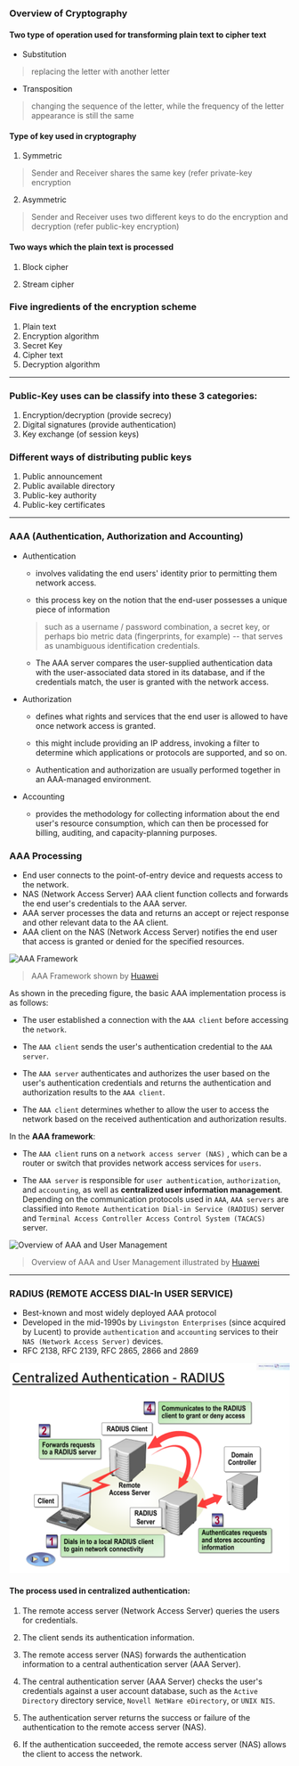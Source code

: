 ### Overview of Cryptography

#### Two type of operation used for transforming plain text to cipher text

+ Substitution 

> replacing the letter with another letter

+ Transposition 

 > changing the sequence of the letter, while the frequency of the letter appearance is still the same
 
#### Type of key used in cryptography

1. Symmetric

> Sender and Receiver shares the same key (refer private-key encryption

2. Asymmetric 

> Sender and Receiver uses two different keys to do the encryption and decryption (refer public-key encryption)

#### Two ways which the plain text is processed

1. Block cipher

2. Stream cipher

### Five ingredients of the encryption scheme

1. Plain text
2. Encryption algorithm
3. Secret Key
4. Cipher text
5. Decryption algorithm

---

### Public-Key uses can be classify into these 3 categories:

1. Encryption/decryption (provide secrecy)
2. Digital signatures (provide authentication)
3. Key exchange (of session keys)

### Different ways of distributing public keys

1. Public announcement
2. Public available directory
3. Public-key authority
4. Public-key certificates

---

### AAA (Authentication, Authorization and Accounting)

+ Authentication

	+ involves validating the end users' identity prior to permitting them network access.

	+ this process key on the notion that the end-user possesses a unique piece of information

	> such as a username / password combination, a secret key, or perhaps bio metric data (fingerprints, for example) -- that serves as unambiguous identification credentials.

	+ The AAA server compares the user-supplied authentication data with the user-associated data stored in its database, and if the credentials match, the user is granted with the network access.

+ Authorization

	+ defines what rights and services that the end user is allowed to have once network access is granted.

	+ this might include providing an IP address, invoking a filter to determine which applications or protocols are supported, and so on.

	+ Authentication and authorization are usually performed together in an AAA-managed environment.

+ Accounting

	+ provides the methodology for collecting information about the end user's resource consumption, which can then be processed for billing, auditing, and capacity-planning purposes.

### AAA Processing

- End user connects to the point-of-entry device and requests access to the network.
- NAS (Network Access Server) AAA client function collects and forwards the end user's credentials to the AAA server.
- AAA server processes the data and returns an accept or reject response and other relevant data to the AA client.
- AAA client on the NAS (Network Access Server) notifies the end user that access is granted or denied for the specified resources.

![AAA Framework](https://download.huawei.com/mdl/image/download?uuid=73578bb25fee4af69890b3c4d9af2b89)

> AAA Framework shown by [Huawei](https://info.support.huawei.com/info-finder/encyclopedia/en/AAA.html)

As shown in the preceding figure, the basic AAA implementation process is as follows:

-  The user established a connection with the `AAA client` before accessing the `network`.

- The `AAA client` sends the user's authentication credential to the `AAA server`.

- The `AAA server` authenticates and authorizes the user based on the user's authentication credentials and returns the authentication and authorization results to the `AAA client`.

- The `AAA client` determines whether to allow the user to access the network based on the received authentication and authorization results.

In the **AAA framework**:

- The `AAA client` runs on a `network access server (NAS)` , which can be a router or switch that provides network access services for `users`.

- The `AAA server` is responsible for `user authentication`, `authorization`, and `accounting`, as well as **centralized user information management**. Depending on the communication protocols used in `AAA`, `AAA servers` are classified into `Remote Authentication Dial-in Service (RADIUS)` server and `Terminal Access Controller Access Control System (TACACS)` server.


![Overview of AAA and User Management](https://download.huawei.com/mdl/image/download?uuid=672a9a06fb9c419eb02f1ce483be90fb)

> Overview of AAA and User Management illustrated by [Huawei](https://info.support.huawei.com/info-finder/encyclopedia/en/AAA.html)

---

### RADIUS (REMOTE ACCESS DIAL-In USER SERVICE)

- Best-known and most widely deployed AAA protocol
- Developed in the mid-1990s by `Livingston Enterprises` (since acquired by Lucent) to provide `authentication` and `accounting` services to their `NAS (Network Access Server)` devices.
- RFC 2138, RFC 2139, RFC 2865, 2866 and 2869

![RADIUS Process ](https://github.com/ngzhekai/obsidian-note-sync/blob/main/T%20NS3131/img/moduleTest-radius-diagram.png?raw=true)

#### The process used in centralized authentication:

1. The remote access server (Network Access Server) queries the users for credentials.

2.  The client sends its authentication information.

3. The remote access server (NAS) forwards the authentication information to a central authentication server (AAA Server).

4. The central authentication server (AAA Server) checks the user's credentials against a user account database, such as the `Active Directory` directory service, `Novell NetWare eDirectory`, or `UNIX NIS`.

5. The authentication server returns the success or failure of the authentication to the remote access server (NAS).

1. If the authentication succeeded, the remote access server (NAS) allows the client to access the network.